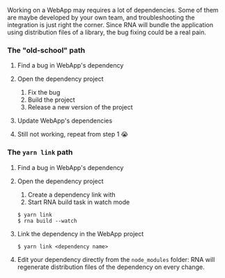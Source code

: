 Working on a WebApp may requires a lot of dependencies. Some of them are maybe developed by your own team, and troubleshooting  the integration is just right the corner. Since RNA will bundle the application using distribution files of a library, the bug fixing could be a real pain.

### The "old-school" path

1. Find a bug in WebApp's dependency
2. Open the dependency project

    1. Fix the bug
    2. Build the project
    3. Release a new version of the project

3. Update WebApp's dependencies
4. Still not working, repeat from step 1 😭

### The `yarn link` path

1. Find a bug in WebApp's dependency
2. Open the dependency project

    1. Create a dependency link with
    2. Start RNA build task in watch mode

    ```
    $ yarn link
    $ rna build --watch
    ```

3. Link the dependency in the WebApp project
    ```
    $ yarn link <dependency name>
    ```
4. Edit your dependency directly from the `node_modules` folder: RNA will regenerate distribution files of the dependency on every change.